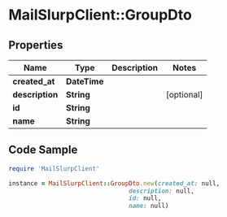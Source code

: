 # MailSlurpClient::GroupDto

## Properties

Name | Type | Description | Notes
------------ | ------------- | ------------- | -------------
**created_at** | **DateTime** |  | 
**description** | **String** |  | [optional] 
**id** | **String** |  | 
**name** | **String** |  | 

## Code Sample

```ruby
require 'MailSlurpClient'

instance = MailSlurpClient::GroupDto.new(created_at: null,
                                 description: null,
                                 id: null,
                                 name: null)
```


